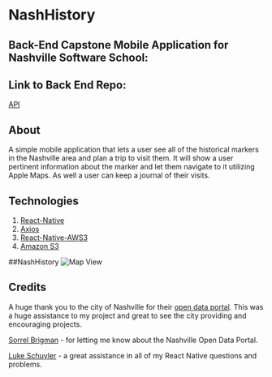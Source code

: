 # NashHistory

## Back-End Capstone Mobile Application for Nashville Software School:

## Link to Back End Repo:
  [API](https://github.com/jaredshane/NashHistory-backend)

## About
A simple mobile application that lets a user see all of the historical markers in the Nashville area and plan a trip to visit them. It will show a user pertinent information about the marker and let them navigate to it utilizing Apple Maps. As well a user can keep a journal of their visits.



## Technologies

1. [React-Native](https://facebook.github.io/react-native/)
2. [Axios](https://www.npmjs.com/package/axios)
3. [React-Native-AWS3](https://www.npmjs.com/package/react-native-aws3)
4. [Amazon S3](https://aws.amazon.com/s3/)

##NashHistory
![Map View](/src/images/nashhistory/mapview.png)

## Credits

A huge thank you to the city of Nashville for their [open data portal](https://data.nashville.gov/). This was a huge assistance to my project and great to see the city providing and encouraging projects.

[Sorrel Brigman](https://github.com/SorrelBrigman) - for letting me know about the Nashville Open Data Portal.

[Luke Schuyler](https://github.com/lukeschuyler) - a great assistance in all of my React Native questions and problems.
